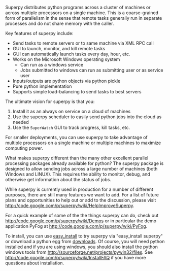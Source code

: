 Superpy distributes python programs across a cluster of machines or across multiple processors on a single machine. This is a coarse-grained form of parallelism in the sense that remote tasks generally run in separate processes and do not share memory with the caller.

Key features of superpy include:

  * Send tasks to remote servers or to same machine via XML RPC call
  * GUI to launch, monitor, and kill remote tasks
  * GUI can automatically launch tasks every day, hour, etc.
  * Works on the Microsoft Windows operating system
    * Can run as a windows service
    * Jobs submitted to windows can run as submitting user or as service user
  * Inputs/outputs are python objects via python pickle
  * Pure python implementation
  * Supports simple load-balancing to send tasks to best servers

The ultimate vision for superpy is that you:
  1. Install it as an always on service on a cloud of machines
  1. Use the superpy scheduler to easily send python jobs into the cloud as needed
  1. Use the `SuperWatch` GUI to track progress, kill tasks, etc.

For smaller deployments, you can use superpy to take advantage of multiple processors on a single machine or multiple machines to maximize computing power.

What makes superpy different than the many other excellent parallel
processing packages already available for python? The superpy package
is designed to allow sending jobs across a large number of machines
(both Windows and LINUX). This requires the ability to monitor, debug,
and otherwise get information about the status of jobs.

While superpy is currently used in production for a number of different purposes, there are still many features we want to add. For a list of future plans and opportunities to help out or add to the discussion, please visit http://code.google.com/p/superpy/wiki/HelpImproveSuperpy.

For a quick example of some of the the things superpy can do, check out http://code.google.com/p/superpy/wiki/Demos or in particular the demo application PyFog at http://code.google.com/p/superpy/wiki/PyFog.

To install, you can use [easy\_install](http://peak.telecommunity.com/DevCenter/EasyInstall) to try superpy via "easy\_install superpy" or download a python egg from [downloads](http://code.google.com/p/superpy/downloads). Of course, you will need python installed and if you are using windows, you should also install the python windows tools from http://sourceforge.net/projects/pywin32/files. See http://code.google.com/p/superpy/wiki/InstallFAQ if you have more questions about installation.